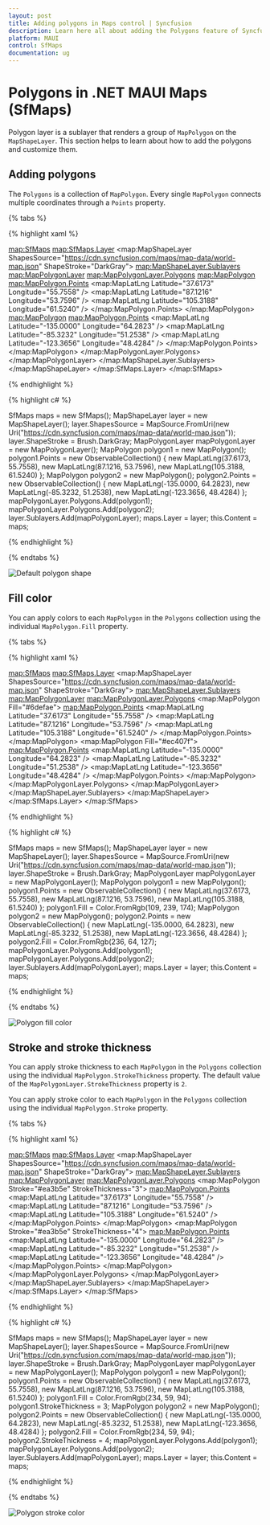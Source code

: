 ```yaml
---
layout: post
title: Adding polygons in Maps control | Syncfusion
description: Learn here all about adding the Polygons feature of Syncfusion .NET MAUI Maps (SfMaps) control to customize their appearances and more.
platform: MAUI
control: SfMaps
documentation: ug
---
```


# Polygons in .NET MAUI Maps (SfMaps)

Polygon layer is a sublayer that renders a group of `MapPolygon` on the `MapShapeLayer`. This section helps to learn about how to add the polygons and customize them.

## Adding polygons

The `Polygons` is a collection of `MapPolygon`. Every single `MapPolygon` connects multiple coordinates through a `Points` property.

{% tabs %}

{% highlight xaml %}

<map:SfMaps>
    <map:SfMaps.Layer>
        <map:MapShapeLayer ShapesSource="https://cdn.syncfusion.com/maps/map-data/world-map.json"
                           ShapeStroke="DarkGray">
            <map:MapShapeLayer.Sublayers>
                <map:MapPolygonLayer>
                    <map:MapPolygonLayer.Polygons>
                        <map:MapPolygon>
                            <map:MapPolygon.Points>
                                <map:MapLatLng Latitude="37.6173"
                                               Longitude="55.7558" />
                                <map:MapLatLng Latitude="87.1216"
                                               Longitude="53.7596" />
                                <map:MapLatLng Latitude="105.3188"
                                               Longitude="61.5240" />
                            </map:MapPolygon.Points>
                        </map:MapPolygon>
                        <map:MapPolygon>
                            <map:MapPolygon.Points>
                                <map:MapLatLng Latitude="-135.0000"
                                               Longitude="64.2823" />
                                <map:MapLatLng Latitude="-85.3232"
                                               Longitude="51.2538" />
                                <map:MapLatLng Latitude="-123.3656"
                                               Longitude="48.4284" />
                            </map:MapPolygon.Points>
                        </map:MapPolygon>
                    </map:MapPolygonLayer.Polygons>
                </map:MapPolygonLayer>
            </map:MapShapeLayer.Sublayers>
        </map:MapShapeLayer>
    </map:SfMaps.Layer>
</map:SfMaps>

{% endhighlight %}

{% highlight c# %}

SfMaps maps = new SfMaps();
MapShapeLayer layer = new MapShapeLayer();
layer.ShapesSource = MapSource.FromUri(new Uri("https://cdn.syncfusion.com/maps/map-data/world-map.json"));
layer.ShapeStroke = Brush.DarkGray;
MapPolygonLayer mapPolygonLayer = new MapPolygonLayer();
MapPolygon polygon1 = new MapPolygon();
polygon1.Points = new ObservableCollection<MapLatLng>()
{
new MapLatLng(37.6173, 55.7558),
new MapLatLng(87.1216, 53.7596),
new MapLatLng(105.3188, 61.5240)
};
MapPolygon polygon2 = new MapPolygon();
polygon2.Points = new ObservableCollection<MapLatLng>()
{
new MapLatLng(-135.0000, 64.2823),
new MapLatLng(-85.3232, 51.2538),
new MapLatLng(-123.3656, 48.4284)
};
mapPolygonLayer.Polygons.Add(polygon1);
mapPolygonLayer.Polygons.Add(polygon2);
layer.Sublayers.Add(mapPolygonLayer);
maps.Layer = layer;
this.Content = maps;

{% endhighlight %}

{% endtabs %}

![Default polygon shape](images/polygon-layer/default-polygon-shape.png)

## Fill color

You can apply colors to each `MapPolygon` in the `Polygons` collection using the individual `MapPolygon.Fill` property.

{% tabs %}

{% highlight xaml %}

<map:SfMaps>
    <map:SfMaps.Layer>
        <map:MapShapeLayer ShapesSource="https://cdn.syncfusion.com/maps/map-data/world-map.json"
                           ShapeStroke="DarkGray">
            <map:MapShapeLayer.Sublayers>
                <map:MapPolygonLayer>
                    <map:MapPolygonLayer.Polygons>
                        <map:MapPolygon Fill="#6defae">
                            <map:MapPolygon.Points>
                                <map:MapLatLng Latitude="37.6173"
                                               Longitude="55.7558" />
                                <map:MapLatLng Latitude="87.1216"
                                               Longitude="53.7596" />
                                <map:MapLatLng Latitude="105.3188"
                                               Longitude="61.5240" />
                            </map:MapPolygon.Points>
                        </map:MapPolygon>
                        <map:MapPolygon Fill="#ec407f">
                            <map:MapPolygon.Points>
                                <map:MapLatLng Latitude="-135.0000"
                                               Longitude="64.2823" />
                                <map:MapLatLng Latitude="-85.3232"
                                               Longitude="51.2538" />
                                <map:MapLatLng Latitude="-123.3656"
                                               Longitude="48.4284" />
                            </map:MapPolygon.Points>
                        </map:MapPolygon>
                    </map:MapPolygonLayer.Polygons>
                </map:MapPolygonLayer>
            </map:MapShapeLayer.Sublayers>
        </map:MapShapeLayer>
    </map:SfMaps.Layer>
</map:SfMaps>

{% endhighlight %}

{% highlight c# %}

SfMaps maps = new SfMaps();
MapShapeLayer layer = new MapShapeLayer();
layer.ShapesSource = MapSource.FromUri(new Uri("https://cdn.syncfusion.com/maps/map-data/world-map.json"));
layer.ShapeStroke = Brush.DarkGray;
MapPolygonLayer mapPolygonLayer = new MapPolygonLayer();
MapPolygon polygon1 = new MapPolygon();
polygon1.Points = new ObservableCollection<MapLatLng>()
{
new MapLatLng(37.6173, 55.7558),
new MapLatLng(87.1216, 53.7596),
new MapLatLng(105.3188, 61.5240)
};
polygon1.Fill = Color.FromRgb(109, 239, 174);
MapPolygon polygon2 = new MapPolygon();
polygon2.Points = new ObservableCollection<MapLatLng>()
{
new MapLatLng(-135.0000, 64.2823),
new MapLatLng(-85.3232, 51.2538),
new MapLatLng(-123.3656, 48.4284)
};
polygon2.Fill = Color.FromRgb(236, 64, 127);
mapPolygonLayer.Polygons.Add(polygon1);
mapPolygonLayer.Polygons.Add(polygon2);
layer.Sublayers.Add(mapPolygonLayer);
maps.Layer = layer;
this.Content = maps;

{% endhighlight %}

{% endtabs %}

![Polygon fill color](images/polygon-layer/polygon-fill-color.png)

## Stroke and stroke thickness

You can apply stroke thickness to each `MapPolygon` in the `Polygons` collection using the individual `MapPolygon.StrokeThickness` property. The default value of the `MapPolygonLayer.StrokeThickness` property is `2`.

You can apply stroke color to each `MapPolygon` in the `Polygons` collection using the individual `MapPolygon.Stroke` property.

{% tabs %}

{% highlight xaml %}

<map:SfMaps>
    <map:SfMaps.Layer>
        <map:MapShapeLayer ShapesSource="https://cdn.syncfusion.com/maps/map-data/world-map.json"
                           ShapeStroke="DarkGray">
            <map:MapShapeLayer.Sublayers>
                <map:MapPolygonLayer>
                    <map:MapPolygonLayer.Polygons>
                        <map:MapPolygon Stroke="#ea3b5e"
                                        StrokeThickness="3">
                            <map:MapPolygon.Points>
                                <map:MapLatLng Latitude="37.6173"
                                               Longitude="55.7558" />
                                <map:MapLatLng Latitude="87.1216"
                                               Longitude="53.7596" />
                                <map:MapLatLng Latitude="105.3188"
                                               Longitude="61.5240" />
                            </map:MapPolygon.Points>
                        </map:MapPolygon>
                        <map:MapPolygon Stroke="#ea3b5e"
                                        StrokeThickness="4">
                            <map:MapPolygon.Points>
                                <map:MapLatLng Latitude="-135.0000"
                                               Longitude="64.2823" />
                                <map:MapLatLng Latitude="-85.3232"
                                               Longitude="51.2538" />
                                <map:MapLatLng Latitude="-123.3656"
                                               Longitude="48.4284" />
                            </map:MapPolygon.Points>
                        </map:MapPolygon>
                    </map:MapPolygonLayer.Polygons>
                </map:MapPolygonLayer>
            </map:MapShapeLayer.Sublayers>
        </map:MapShapeLayer>
    </map:SfMaps.Layer>
</map:SfMaps>

{% endhighlight %}

{% highlight c# %}

SfMaps maps = new SfMaps();
MapShapeLayer layer = new MapShapeLayer();
layer.ShapesSource = MapSource.FromUri(new Uri("https://cdn.syncfusion.com/maps/map-data/world-map.json"));
layer.ShapeStroke = Brush.DarkGray;
MapPolygonLayer mapPolygonLayer = new MapPolygonLayer();
MapPolygon polygon1 = new MapPolygon();
polygon1.Points = new ObservableCollection<MapLatLng>()
{
new MapLatLng(37.6173, 55.7558),
new MapLatLng(87.1216, 53.7596),
new MapLatLng(105.3188, 61.5240)
};
polygon1.Fill = Color.FromRgb(234, 59, 94);
polygon1.StrokeThickness = 3;
MapPolygon polygon2 = new MapPolygon();
polygon2.Points = new ObservableCollection<MapLatLng>()
{
new MapLatLng(-135.0000, 64.2823),
new MapLatLng(-85.3232, 51.2538),
new MapLatLng(-123.3656, 48.4284)
};
polygon2.Fill = Color.FromRgb(234, 59, 94);
polygon2.StrokeThickness = 4;
mapPolygonLayer.Polygons.Add(polygon1);
mapPolygonLayer.Polygons.Add(polygon2);
layer.Sublayers.Add(mapPolygonLayer);
maps.Layer = layer;
this.Content = maps;

{% endhighlight %}

{% endtabs %}

![Polygon stroke color](images/polygon-layer/polygon-stroke-color.png)